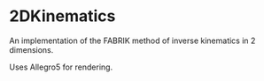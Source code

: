 # 2DKinematics
An implementation of the FABRIK method of inverse kinematics in 2 dimensions.

Uses Allegro5 for rendering.

